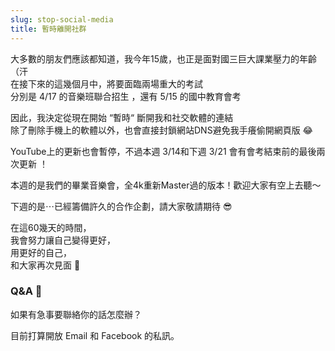 ```yaml
---
slug: stop-social-media
title: 暫時離開社群
---
```

大多數的朋友們應該都知道，我今年15歲，也正是面對國三巨大課業壓力的年齡（汗​  
在接下來的這幾個月中，將要面臨兩場重大的考試​  
分別是 4/17 的音樂班聯合招生 ，還有 5/15 的國中教育會考​

​因此，我決定從現在開始 “暫時“ 斷開我和社交軟體的連結​  
除了刪除手機上的軟體以外，也會直接封鎖網站DNS避免我手癢偷開網頁版 😂​

<!-- truncate -->

​YouTube上的更新也會暫停，不過本週 3/14和下週 3/21 會有會考結束前的最後兩次更新 ！​

​本週的是我們的畢業音樂會，全4k重新Master過的版本！歡迎大家有空上去聽～​

下週的是⋯已經籌備許久的合作企劃，請大家敬請期待 😎

在這60幾天的時間，​  
我會努力讓自己變得更好，​  
用更好的自己，​  
和大家再次見面 🥰

### Q&A 💬​

如果有急事要聯絡你的話怎麼辦？​

目前打算開放 Email 和 Facebook 的私訊​。